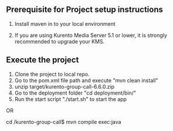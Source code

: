 Prerequisite for Project setup instructions
--------------------------------------------

1. Install maven in to your local environment

2. If you are using Kurento Media Server 5.1 or lower, it is strongly recommended to upgrade your KMS.

Execute the project
-----------------------

1. Clone the project to local repo.
2. Go to the pom.xml file path and execute "mvn clean install"
3. unzip target/kurento-group-call-6.6.0.zip
4. Go to the deployment folder "cd deployment/bin/"
5. Run the start script "./start.sh" to start the app

OR

cd <path>/kurento-group-call$ mvn compile exec:java
